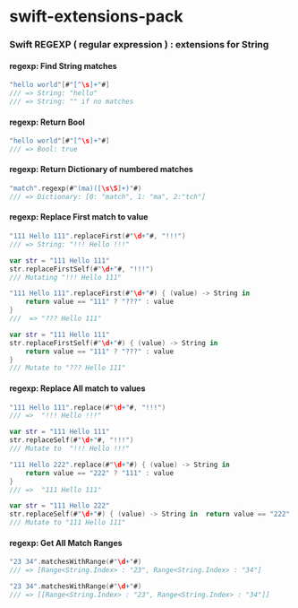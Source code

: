 # swift-extensions-pack

### Swift REGEXP ( regular expression ) : extensions for String

#### regexp: Find String matches
```swift
"hello world"[#"[^\s]+"#]
/// => String: "hello"
/// => String: "" if no matches
```
#### regexp: Return Bool
```swift
"hello world"[#"[^\s]+"#]
/// => Bool: true
```

#### regexp: Return Dictionary of numbered matches
```swift
"match".regexp(#"(ma)([\s\S]+)"#)
/// => Dictionary: [0: "match", 1: "ma", 2:"tch"]
```

#### regexp: Replace First match to value

```swift
"111 Hello 111".replaceFirst(#"\d+"#, "!!!") 
/// => String: "!!! Hello !!!"
```

```swift
var str = "111 Hello 111"
str.replaceFirstSelf(#"\d+"#, "!!!")
/// Mutating "!!! Hello 111"
```

```swift
"111 Hello 111".replaceFirst(#"\d+"#) { (value) -> String in  
    return value == "111" ? "???" : value
}
///  => "??? Hello 111"
```

```swift
var str = "111 Hello 111"
str.replaceFirstSelf(#"\d+"#) { (value) -> String in  
    return value == "111" ? "???" : value
}
/// Mutate to "??? Hello 111"
```

#### regexp: Replace All match to values

```swift
"111 Hello 111".replace(#"\d+"#, "!!!")
/// =>  "!!! Hello !!!"
```

```swift
var str = "111 Hello 111"
str.replaceSelf(#"\d+"#, "!!!")
/// Mutate to  "!!! Hello !!!"
```

```swift
"111 Hello 222".replace(#"\d+"#) { (value) -> String in  
    return value == "222" ? "111" : value
}
/// =>  "111 Hello 111"
```

```swift
var str = "111 Hello 222"
str.replaceSelf(#"\d+"#) { (value) -> String in  return value == "222" ? "111" : value }
/// Mutate to "111 Hello 111"
```

#### regexp: Get All Match Ranges
```swift
"23 34".matchesWithRange(#"\d+"#)
/// => [Range<String.Index> : "23", Range<String.Index> : "34"]
```

```swift
"23 34".matchesWithRange(#"\d+"#)
/// => [[Range<String.Index> : "23", Range<String.Index> : "34"]]
```








